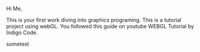 Hi Me,

This is your first work diving into graphics programing.
This is a tutorial project using webGL.
You followed this guide on youtube WEBGL Tutorial by Indigo Code.

sometest
